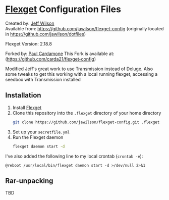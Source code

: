 # [Flexget](http://www.flexget.com) Configuration Files

Created by: [Jeff Wilson](mailto:jeff@jeffalwilson.com)  
Available from: https://github.com/jawilson/flexget-config (originally located in https://github.com/jawilson/dotfiles)

Flexget Version: 2.18.8

Forked by: [Paul Cardamone](mailto:paul.cardamone@gmail.com)
This Fork is available at: (https://github.com/carda21/flexget-config)

Modified Jeff's great work to use Transmission instead of Deluge.  Also some tweaks to get this working with a local running flexget, accessing a seedbox with Transmission installed

## Installation
1. Install [Flexget](http://www.flexget.com)
1. Clone this repository into the `.flexget` directory of your home directory
    ```bash
    git clone https://github.com/jawilson/flexget-config.git .flexget
    ```
1. Set up your `secretfile.yml`
1. Run the Flexget daemon
    ```bash
    flexget daemon start -d
    ```

I've also added the following line to my local crontab (`crontab -e`):
```
@reboot /usr/local/bin/flexget daemon start -d >/dev/null 2>&1
```

## Rar-unpacking

TBD
